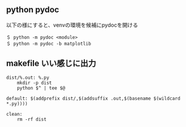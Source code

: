 ## python pydoc

以下の様にすると、venvの環境を候補にpydocを開ける

```
＄ python -m pydoc <module>
＄ python -m pydoc -b matplotlib
```

## makefile いい感じに出力

```make
dist/%.out: %.py
	mkdir -p dist
	python $^ | tee $@

default: $(addprefix dist/,$(addsuffix .out,$(basename $(wildcard *.py))))

clean:
	rm -rf dist
```

